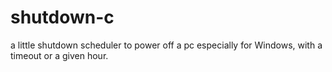 # shutdown-c
a little shutdown scheduler to power off a pc especially for Windows, with a timeout or a given hour.